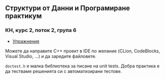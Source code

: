 ## Структури от Данни и Програмиране практикум
### КН, курс 2, поток 2, група 6

* [Упражнения](exercises/)

Можете да направите C++ проект в IDE по желание (CLion, CodeBlocks, Visual Studio, ...) и да заредите файловете.

`doctest.h` е малка библиотека за писане на unit tests. Добра практика е да тестваме решенията си с автоматизирани тестове.
